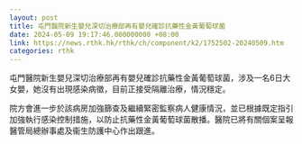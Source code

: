 ```yaml
---
layout: post
title: 屯門醫院新生嬰兒深切治療部再有嬰兒確診抗藥性金黃葡萄球菌
date: 2024-05-09 19:17:46.000000000 +08:00
link: https://news.rthk.hk/rthk/ch/component/k2/1752502-20240509.htm
categories: rthk
---
```


屯門醫院新生嬰兒深切治療部再有嬰兒確診抗藥性金黃葡萄球菌，涉及一名6日大女嬰，她沒有出現感染病徵，目前正接受隔離治療，情況穩定。

院方會進一步於該病房加強篩查及繼續緊密監察病人健康情況，並已根據既定指引加強執行感染控制措施，以防止抗藥性金黃葡萄球菌散播。醫院已將有關個案呈報醫管局總辦事處及衞生防護中心作出跟進。

